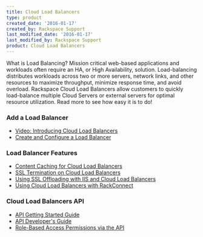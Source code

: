 ```yaml
---
title: Cloud Load Balancers
type: product
created_date: '2016-01-17'
created_by: Rackspace Support
last_modified_date: '2016-01-17'
last_modified_by: Rackspace Support
product: Cloud Load Balancers
---
```


What is Load Balancing? Mission critical web-based applications and
workloads often require an HA, or High Availability, solution.
Load-balancing distributes workloads across two or more servers, network
links, and other resources to maximize throughput, minimize response
time, and avoid overload. Rackspace Cloud Load Balancers allow customers
to quickly load-balance multiple Cloud Servers or external servers for
optimal resource utilization. Read more to see how easy it is to do!

###  Add a Load Balancer

-   [Video: Introducing Cloud Load
    Balancers](/how-to/cloud-load-balancers)
-   [Create and Configure a Load
    Balancer](/how-to/rackspace-cloud-essentials-2-configuring-a-load-balancer)

###  Load Balancer Features

-   [Content Caching for Cloud Load
    Balancers](/how-to/content-caching-for-cloud-load-balancers)
-   [SSL Termination on Cloud Load
    Balancers](/how-to/cloud-load-balancers-faqs)
-   [Using SSL Offloading with IIS and Cloud Load
    Balancers](/how-to/configuring-load-balanced-sites-with-ssl-offloading-using-iis)
-   [Using Cloud Load Balancers with
    RackConnect](/how-to/using-cloud-load-balancers-with-rackconnect)

###  Cloud Load Balancers API

-   [API Getting Started
    Guide](http://docs.rackspace.com/loadbalancers/api/v1.0/clb-getting-started/content/DB_Overview.html)
-   [API Developer's
    Guide](http://docs.rackspace.com/loadbalancers/api/v1.0/clb-devguide/content/Overview-d1e82.html)
-   [Role-Based Access Permissions via the
    API](/how-to/permissions-matrix-for-cloud-load-balancers)
